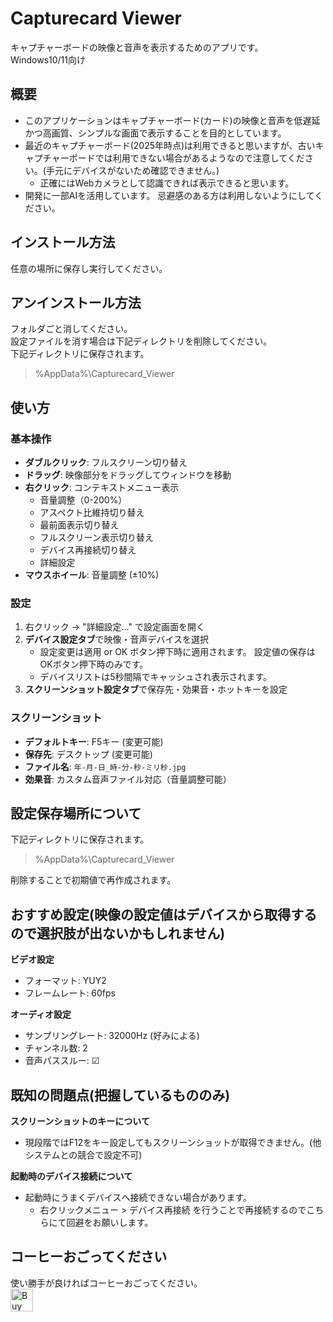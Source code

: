 # Capturecard Viewer
キャプチャーボードの映像と音声を表示するためのアプリです。  
Windows10/11向け

## 概要

- このアプリケーションはキャプチャーボード(カード)の映像と音声を低遅延かつ高画質、シンプルな画面で表示することを目的としています。
- 最近のキャプチャーボード(2025年時点)は利用できると思いますが、古いキャプチャーボードでは利用できない場合があるようなので注意してください。(手元にデバイスがないため確認できません。)
  - 正確にはWebカメラとして認識できれば表示できると思います。
- 開発に一部AIを活用しています。 忌避感のある方は利用しないようにしてください。  


## インストール方法

任意の場所に保存し実行してください。


## アンインストール方法

フォルダごと消してください。  
設定ファイルを消す場合は下記ディレクトリを削除してください。  
下記ディレクトリに保存されます。  
> %AppData%\Capturecard_Viewer


## 使い方
### 基本操作

- **ダブルクリック**: フルスクリーン切り替え
- **ドラッグ**: 映像部分をドラッグしてウィンドウを移動
- **右クリック**: コンテキストメニュー表示
  - 音量調整（0-200%）
  - アスペクト比維持切り替え
  - 最前面表示切り替え
  - フルスクリーン表示切り替え
  - デバイス再接続切り替え
  - 詳細設定
- **マウスホイール**: 音量調整 (±10%)

### 設定

1. 右クリック → "詳細設定..." で設定画面を開く
2. **デバイス設定タブ**で映像・音声デバイスを選択
    - 設定変更は適用 or OK ボタン押下時に適用されます。 設定値の保存はOKボタン押下時のみです。
    - デバイスリストは5秒間隔でキャッシュされ表示されます。
4. **スクリーンショット設定タブ**で保存先・効果音・ホットキーを設定

  

### スクリーンショット

- **デフォルトキー**: F5キー (変更可能)
- **保存先**: デスクトップ (変更可能)
- **ファイル名**: `年-月-日_時-分-秒-ミリ秒.jpg`
- **効果音**: カスタム音声ファイル対応（音量調整可能）


## 設定保存場所について

下記ディレクトリに保存されます。  
> %AppData%\Capturecard_Viewer

削除することで初期値で再作成されます。  


## おすすめ設定(映像の設定値はデバイスから取得するので選択肢が出ないかもしれません)

**ビデオ設定**
- フォーマット: YUY2
- フレームレート: 60fps

**オーディオ設定**
- サンプリングレート: 32000Hz (好みによる)
- チャンネル数: 2
- 音声パススルー: ☑


## 既知の問題点(把握しているもののみ)
 
 **スクリーンショットのキーについて**
 - 現段階ではF12をキー設定してもスクリーンショットが取得できません。(他システムとの競合で設定不可)  

**起動時のデバイス接続について**
 - 起動時にうまくデバイスへ接続できない場合があります。
   - 右クリックメニュー > デバイス再接続 を行うことで再接続するのでこちらにて回避をお願いします。

## コーヒーおごってください
使い勝手が良ければコーヒーおごってください。  
<a href='https://ko-fi.com/G2G71JGGSM' target='_blank'><img height='36' style='border:0px;height:36px;' src='https://storage.ko-fi.com/cdn/kofi1.png?v=6' border='0' alt='Buy Me a Coffee at ko-fi.com' /></a>
